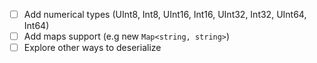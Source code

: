 - [ ] Add numerical types (UInt8, Int8, UInt16, Int16, UInt32, Int32, UInt64, Int64)
- [ ] Add maps support (e.g new `Map<string, string>`)
- [ ]  Explore other ways to deserialize
